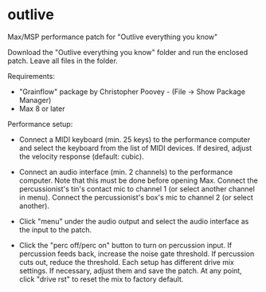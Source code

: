 # outlive
Max/MSP performance patch for "Outlive everything you know"

Download the "Outlive everything you know" folder and run the enclosed patch. Leave all files in the folder.

Requirements:
- "Grainflow" package by Christopher Poovey 
      - (File → Show Package Manager)
- Max 8 or later

Performance setup:
- Connect a MIDI keyboard (min. 25 keys) to the performance computer and select the keyboard from the list of MIDI devices. If desired, adjust the velocity response (default: cubic).

- Connect an audio interface (min. 2 channels) to the performance computer. Note that this must be done before opening Max. Connect the percussionist's tin's contact mic to channel 1 (or select another channel in menu). Connect the percussionist's box's mic to channel 2 (or select another). 

- Click "menu" under the audio output and select the audio interface as the input to the patch.

- Click the "perc off/perc on" button to turn on percussion input. If percussion feeds back, increase the noise gate threshold. If percussion cuts out, reduce the threshold. Each setup has different drive mix settings. If necessary, adjust them and save the patch. At any point, click "drive rst" to reset the mix to factory default. 
